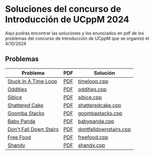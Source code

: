 # Soluciones del concurso de Introducción de UCppM 2024
Aqui podrás encontrar las soluciones y los enunciados en pdf de los problemas del concurso de Introducción de UCppM que se organizó el 4/10/2024
## Problemas

|Problema | PDF | Solución |
|---------|----------|----|
|[Stuck In A Time Loop](https://open.kattis.com/problems/timeloop) | [PDF](Enunciados/timeloop.pdf)| [timeloop.cpp](timeloop.cpp)|
|[Oddities](https://open.kattis.com/problems/oddities) | [PDF](Enunciados/oddities.pdf)| [oddities.cpp](oddities.cpp)|
|[Sibice](https://open.kattis.com/problems/sibice) | [PDF](Enunciados/sibice.pdf)| [sibice.cpp](sibice.cpp)|
|[Shattered Cake](https://open.kattis.com/problems/shatteredcake) | [PDF](Enunciados/shatteredcake.pdf)| [shatteredcake.cpp](shatteredcake.cpp)|
|[Goomba Stacks](https://open.kattis.com/problems/goombastacks) | [PDF](Enunciados/goombastacks.pdf)| [goombastacks.cpp](goombastacks.cpp)|
|[Baby Panda](https://open.kattis.com/problems/babypanda) | [PDF](Enunciados/babypanda.pdf)| [babypanda.cpp](goombastacks.cpp)|
|[Don't Fall Down Stairs](https://open.kattis.com/problems/dontfalldownstairs) | [PDF](Enunciados/dontfalldownstairs.pdf)| [dontfalldownstairs.cpp](dontfalldownstairs.cpp)|
|[Free Food](https://open.kattis.com/problems/freefood) | [PDF](Enunciados/freefood.pdf)| [freefood.cpp](freefood.cpp)|
|[Shandy](https://open.kattis.com/problems/shandy) | [PDF](Enunciados/shandy.pdf)| [shandy.cpp](shandy.cpp)|
